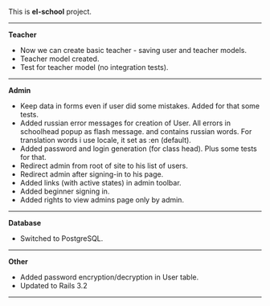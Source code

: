 This is **el-school** project.


------------------------------------------------------------------------------

**Teacher**

- Now we can create basic teacher - saving user and teacher models.
- Teacher model created. 
- Test for teacher model (no integration tests).

------------------------------------------------------------------------------

**Admin**

- Keep data in forms even if user did some mistakes. Added for that some tests.
- Added russian error messages for creation of User. All errors in schoolhead popup as flash message.
and contains russian words. For translation words i use locale, it set as :en (default). 
- Added password and login generation (for class head). Plus some tests for that.
- Redirect admin from root of site to his list of users.
- Redirect admin after signing-in to his page.
- Added links (with active states) in admin toolbar.
- Added beginner signing in.
- Added rights to view admins page only by admin.


------------------------------------------------------------------------------

**Database**

- Switched to PostgreSQL.

------------------------------------------------------------------------------

**Other**

- Added password encryption/decryption in User table.
- Updated to Rails 3.2

------------------------------------------------------------------------------


